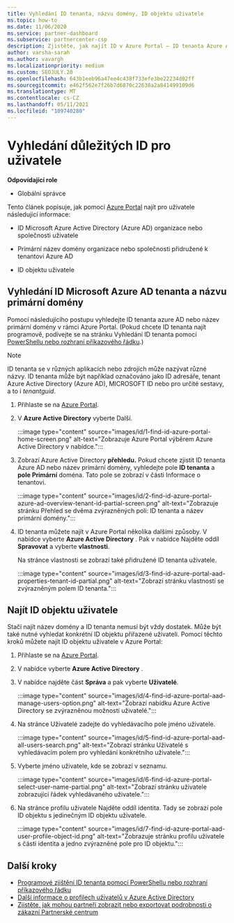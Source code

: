 ```yaml
---
title: Vyhledání ID tenanta, názvu domény, ID objektu uživatele
ms.topic: how-to
ms.date: 11/06/2020
ms.service: partner-dashboard
ms.subservice: partnercenter-csp
description: Zjistěte, jak najít ID v Azure Portal – ID tenanta Azure AD organizace, název domény nebo KONKRÉTNÍ ID objektu uživatele. Některé úlohy tyto informace potřebují.
author: varsha-sarah
ms.author: vavargh
ms.localizationpriority: medium
ms.custom: SEOJULY.20
ms.openlocfilehash: 643b1eeb96a47ee4c438f733efe3be22234d02ff
ms.sourcegitcommit: e462f562e7f26b7d6870c22638a2a841499109d6
ms.translationtype: MT
ms.contentlocale: cs-CZ
ms.lasthandoff: 05/11/2021
ms.locfileid: "109740280"
---
```

# <a name="locate-important-ids-for-a-user"></a>Vyhledání důležitých ID pro uživatele

**Odpovídající role**

- Globální správce

Tento článek popisuje, jak pomocí [Azure Portal](https://portal.azure.com/) najít pro uživatele následující informace:

- ID Microsoft Azure Active Directory (Azure AD) organizace nebo společnosti uživatele

- Primární název domény organizace nebo společnosti přidružené k tenantovi Azure AD

- ID objektu uživatele

## <a name="find-the-microsoft-azure-ad-tenant-id-and-primary-domain-name"></a>Vyhledání ID Microsoft Azure AD tenanta a názvu primární domény

Pomocí následujícího postupu vyhledejte ID tenanta azure AD nebo název primární domény v rámci Azure Portal. (Pokud chcete ID tenanta najít programově, podívejte se na stránku Vyhledání ID tenanta pomocí [PowerShellu nebo rozhraní příkazového řádku](/azure/active-directory/fundamentals/active-directory-how-to-find-tenant#find-tenant-id-with-powershell).)

> [!NOTE]
> ID tenanta se v různých aplikacích nebo zdrojích může nazývat různé názvy. ID tenanta může být například označováno jako ID adresáře, tenant Azure Active Directory (Azure AD), MICROSOFT ID nebo pro určité sestavy, a to i *tenantguid*.

1. Přihlaste se na [Azure Portal](https://portal.azure.com/).

2. V **Azure Active Directory** vyberte Další.

   :::image type="content" source="images/id/1-find-id-azure-portal-home-screen.png" alt-text="Zobrazuje Azure Portal výběrem Azure Active Directory v nabídce.":::

3. Zobrazí Azure Active Directory **přehledu.** Pokud chcete zjistit ID tenanta Azure AD nebo název primární domény, vyhledejte pole **ID tenanta** a **pole Primární** doména. Tato pole se zobrazí v části Informace o tenantovi.

   :::image type="content" source="images/id/2-find-id-azure-portal-azure-ad-overview-tenant-id-partial-screen.png" alt-text="Zobrazuje stránku Přehled se dvěma zvýrazněných poli: ID tenanta a název primární domény.":::

4. ID tenanta můžete najít v Azure Portal několika dalšími způsoby. V nabídce vyberte **Azure Active Directory** . Pak v nabídce Najděte oddíl **Spravovat** a vyberte **vlastnosti**.

   Na stránce vlastnosti se zobrazí také přidružené ID tenanta uživatele.

   :::image type="content" source="images/id/3-find-id-azure-portal-aad-properties-tenant-id-partial.png" alt-text="Zobrazí stránku vlastností se zvýrazněným polem ID tenanta.":::

## <a name="find-the-user-object-id"></a>Najít ID objektu uživatele

Stačí najít název domény a ID tenanta nemusí být vždy dostatek. Může být také nutné vyhledat konkrétní ID objektu přiřazené uživateli. Pomocí těchto kroků můžete najít ID objektu uživatele v Azure Portal:

1. Přihlaste se na [Azure Portal](https://portal.azure.com/).

2. V nabídce vyberte **Azure Active Directory** .

3. V nabídce najděte část **Správa** a pak vyberte **Uživatelé**.

      :::image type="content" source="images/id/4-find-id-azure-portal-aad-manage-users-option.png" alt-text="Zobrazí nabídku Azure Active Directory se zvýrazněnou možností uživatelé.":::

4. Na stránce Uživatelé zadejte do vyhledávacího pole jméno uživatele.

      :::image type="content" source="images/id/5-find-id-azure-portal-aad-all-users-search.png" alt-text="Zobrazí stránku Uživatelé s vyhledávacím polem pro vyhledání konkrétního uživatele.":::

5. Vyberte jméno uživatele, kde se zobrazí v seznamu.  

      :::image type="content" source="images/id/6-find-id-azure-portal-select-user-name-partial.png" alt-text="Zobrazí stránku uživatele zobrazující řádek vyhledávaného uživatele.":::

6. Na stránce profilu uživatele Najděte oddíl identita. Tady se zobrazí pole ID objektu s jedinečným ID objektu uživatele.

      :::image type="content" source="images/id/7-find-id-azure-portal-aad-user-profile-object-id.png" alt-text="Zobrazuje stránku profilu uživatele s částí identita a jedno zvýrazněné pole pro ID objektu.":::

## <a name="next-steps"></a>Další kroky

- [Programové zjištění ID tenanta pomocí PowerShellu nebo rozhraní příkazového řádku](/azure/active-directory/fundamentals/active-directory-how-to-find-tenant)
- [Další informace o profilech uživatelů v Azure Active Directory](/azure/active-directory/fundamentals/active-directory-users-profile-azure-portal)
- [Zjistěte, jak mohou partneři zobrazit nebo exportovat podrobnosti o zákazní Partnerské centrum](see-your-customer-list.md)

